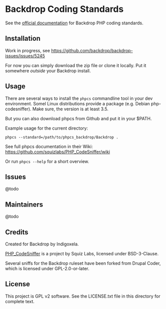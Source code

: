 # Backdrop Coding Standards

See the [official documentation](https://docs.backdropcms.org/php-standards)
 for Backdrop PHP coding standards.

## Installation

Work in progress, see https://github.com/backdrop/backdrop-issues/issues/5245

For now you can simply download the zip file or clone it locally. Put it
somewhere *outside* your Backdrop install.

## Usage

There are several ways to install the `phpcs` commandline tool in your dev
environment.
Somel Linux distributions provide a package (e.g. Debian php-codesniffer).
Make sure, the version is at least 3.5.

But you can also download phpcs from Github and put it in your $PATH.

Example usage for the current directory:

```
phpcs --standard=/path/to/phpcs_backdrop/Backdrop .
```
See full phpcs documentation in their Wiki:
https://github.com/squizlabs/PHP_CodeSniffer/wiki

Or run `phpcs --help` for a short overview.

## Issues

@todo

## Maintainers

@todo

## Credits

Created for Backdrop by Indigoxela.

[PHP_CodeSniffer](https://github.com/squizlabs/PHP_CodeSniffer) is a project by
 Squiz Labs, licensed under BSD-3-Clause.

Several sniffs for the Backdrop ruleset have been forked from Drupal Coder,
 which is licensed under GPL-2.0-or-later.

## License

This project is GPL v2 software. See the LICENSE.txt file in this directory for complete text.
